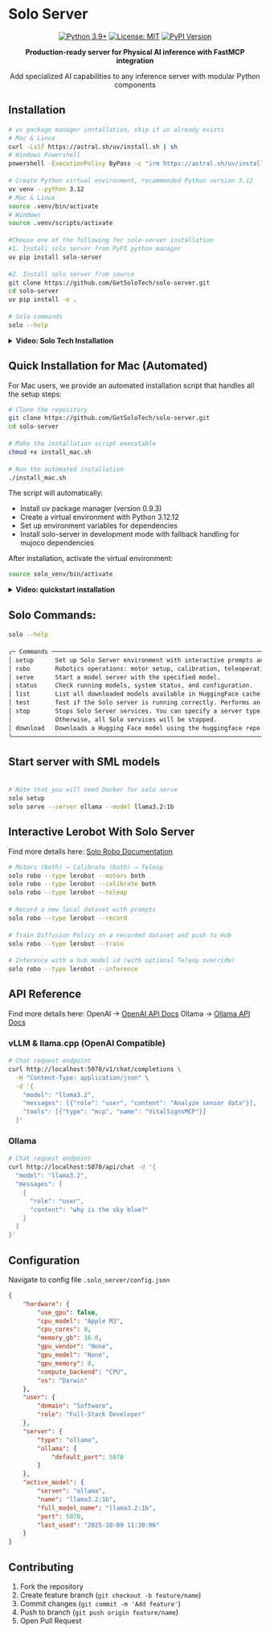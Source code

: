 # Solo Server

<div align="center">

[![Python 3.9+](https://img.shields.io/badge/Python-3.9%2B-blue.svg)](https://www.python.org/downloads/)
[![License: MIT](https://img.shields.io/pypi/l/solo-server)](https://opensource.org/licenses/MIT)
[![PyPI Version](https://img.shields.io/pypi/v/solo-server)](https://pypi.org/project/solo-server/)

**Production-ready server for Physical AI inference with FastMCP integration**

Add specialized AI capabilities to any inference server with modular Python components

</div>

## Installation

```bash
# uv package manager installation, skip if uv already exists
# Mac & Linux
curl -LsSf https://astral.sh/uv/install.sh | sh  
# Windows Powershell
powershell -ExecutionPolicy ByPass -c "irm https://astral.sh/uv/install.ps1 | iex"

# Create Python virtual environment, recommended Python version 3.12
uv venv --python 3.12
# Mac & Linux
source .venv/bin/activate
# Windows
source .venv/scripts/activate

#Choose one of the following for solo-server installation
#1. Install solo server from PyPI python manager
uv pip install solo-server

#2. Install solo server from source
git clone https://github.com/GetSoloTech/solo-server.git
cd solo-server
uv pip install -e .

# Solo commands
solo --help

```

<details>
<summary><strong>Video: Solo Tech Installation</strong></summary>

[![Video: Solo Tech Installation](media/SoloTechInstallThumbnail.png)](https://youtu.be/x2pVuYr08vk)

</details>

## Quick Installation for Mac (Automated)

For Mac users, we provide an automated installation script that handles all the setup steps:

```bash
# Clone the repository
git clone https://github.com/GetSoloTech/solo-server.git
cd solo-server

# Make the installation script executable
chmod +x install_mac.sh

# Run the automated installation
./install_mac.sh
```

The script will automatically:
- Install uv package manager (version 0.9.3)
- Create a virtual environment with Python 3.12.12
- Set up environment variables for dependencies
- Install solo-server in development mode with fallback handling for mujoco dependencies

After installation, activate the virtual environment:
```bash
source solo_venv/bin/activate
```

<details>
<summary><strong>Video: quickstart installation</strong></summary>

[![Video: Mac Quickstart Installation](media/MacQuickInstallThumbnail.png)](https://youtu.be/bGjaIfKvyAA)

</details>

## Solo Commands:

```bash
solo --help
                                                                                                           
╭─ Commands ──────────────────────────────────────────────────────────────────────────────────────────────────────────────────────────────────────────────────────────────────────────────────────────────────────────╮
│ setup      Set up Solo Server environment with interactive prompts and saves configuration to config.json.                                                                                                          │
│ robo       Robotics operations: motor setup, calibration, teleoperation, data recording, training, and inference                                                                                                    │
│ serve      Start a model server with the specified model.                                                                                                                                                           │
│ status     Check running models, system status, and configuration.                                                                                                                                                  │
│ list       List all downloaded models available in HuggingFace cache and Ollama.                                                                                                                                    │
│ test       Test if the Solo server is running correctly. Performs an inference test to verify server functionality.                                                                                                 │
│ stop       Stops Solo Server services. You can specify a server type with 'ollama', 'vllm', or 'llama.cpp'                                                                                                          │
│            Otherwise, all Solo services will be stopped.                                                                                                                                                            │
│ download   Downloads a Hugging Face model using the huggingface repo id.                                                                                                                                            │
╰─────────────────────────────────────────────────────────────────────────────────────────────────────────────────────────────────────────────────────────────────────────────────────────────────────────────────────╯

```
## Start server with SML models

```bash

# Note that you will need Docker for solo serve
solo setup
solo serve --server ollama --model llama3.2:1b
```

## Interactive Lerobot With Solo Server
Find more details here: [Solo Robo Documentation](solo_server/commands/robots/lerobot/README.md) 

```bash
# Motors (both) → Calibrate (both) → Teleop
solo robo --type lerobot --motors both
solo robo --type lerobot --calibrate both
solo robo --type lerobot --teleop

# Record a new local dataset with prompts
solo robo --type lerobot --record

# Train Diffusion Policy on a recorded dataset and push to Hub
solo robo --type lerobot --train

# Inference with a hub model id (with optional Teleop override)
solo robo --type lerobot --inference
```

## API Reference
Find more details here: OpenAI -> [OpenAI API Docs](https://platform.openai.com/docs/api-reference/introduction) Ollama -> [Ollama API Docs](https://docs.ollama.com/api)

### vLLM & llama.cpp (OpenAI Compatible)

```bash
# Chat request endpoint
curl http://localhost:5070/v1/chat/completions \
  -H "Content-Type: application/json" \
  -d '{
    "model": "llama3.2",
    "messages": [{"role": "user", "content": "Analyze sensor data"}],
    "tools": [{"type": "mcp", "name": "VitalSignsMCP"}]
  }'
```

### Ollama
```bash
# Chat request endpoint
curl http://localhost:5070/api/chat -d '{
  "model": "llama3.2",
  "messages": [
    {
      "role": "user",
      "content": "why is the sky blue?"
    }
  ]
}'
```

## Configuration
Navigate to config file
`.solo_server/config.json` 

```json
{
    "hardware": {
        "use_gpu": false,
        "cpu_model": "Apple M3",
        "cpu_cores": 8,
        "memory_gb": 16.0,
        "gpu_vendor": "None",
        "gpu_model": "None",
        "gpu_memory": 0,
        "compute_backend": "CPU",
        "os": "Darwin"
    },
    "user": {
        "domain": "Software",
        "role": "Full-Stack Developer"
    },
    "server": {
        "type": "ollama",
        "ollama": {
            "default_port": 5070
        }
    },
    "active_model": {
        "server": "ollama",
        "name": "llama3.2:1b",
        "full_model_name": "llama3.2:1b",
        "port": 5070,
        "last_used": "2025-10-09 11:30:06"
    }
}
```

## Contributing

1. Fork the repository
2. Create feature branch (`git checkout -b feature/name`)
3. Commit changes (`git commit -m 'Add feature'`)
4. Push to branch (`git push origin feature/name`)
5. Open Pull Request 
